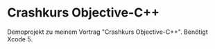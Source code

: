 Crashkurs Objective-C++
=======================

Demoprojekt zu meinem Vortrag "Crashkurs Objective-C++". Benötigt Xcode 5.
